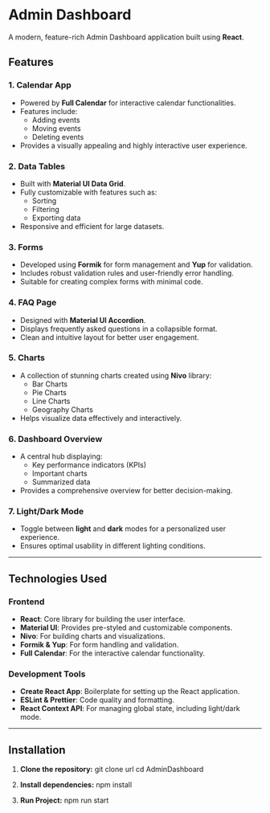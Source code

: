 # Admin Dashboard

A modern, feature-rich Admin Dashboard application built using **React**.

## Features

### 1. **Calendar App**
- Powered by **Full Calendar** for interactive calendar functionalities.
- Features include:
  - Adding events
  - Moving events
  - Deleting events
- Provides a visually appealing and highly interactive user experience.

### 2. **Data Tables**
- Built with **Material UI Data Grid**.
- Fully customizable with features such as:
  - Sorting
  - Filtering
  - Exporting data
- Responsive and efficient for large datasets.

### 3. **Forms**
- Developed using **Formik** for form management and **Yup** for validation.
- Includes robust validation rules and user-friendly error handling.
- Suitable for creating complex forms with minimal code.

### 4. **FAQ Page**
- Designed with **Material UI Accordion**.
- Displays frequently asked questions in a collapsible format.
- Clean and intuitive layout for better user engagement.

### 5. **Charts**
- A collection of stunning charts created using **Nivo** library:
  - Bar Charts
  - Pie Charts
  - Line Charts
  - Geography Charts
- Helps visualize data effectively and interactively.

### 6. **Dashboard Overview**
- A central hub displaying:
  - Key performance indicators (KPIs)
  - Important charts
  - Summarized data
- Provides a comprehensive overview for better decision-making.

### 7. **Light/Dark Mode**
- Toggle between **light** and **dark** modes for a personalized user experience.
- Ensures optimal usability in different lighting conditions.

---

## Technologies Used

### Frontend
- **React**: Core library for building the user interface.
- **Material UI**: Provides pre-styled and customizable components.
- **Nivo**: For building charts and visualizations.
- **Formik & Yup**: For form handling and validation.
- **Full Calendar**: For the interactive calendar functionality.

### Development Tools
- **Create React App**: Boilerplate for setting up the React application.
- **ESLint & Prettier**: Code quality and formatting.
- **React Context API**: For managing global state, including light/dark mode.

---

## Installation

1. **Clone the repository:**
   git clone url
   cd AdminDashboard

2. **Install dependencies:**
    npm install

3. **Run Project:**
    npm run start
 
   